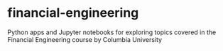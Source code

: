 # financial-engineering
Python apps and Jupyter notebooks for exploring topics covered in the Financial Engineering course by Columbia University
